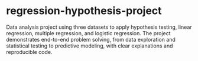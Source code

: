 # regression-hypothesis-project
Data analysis project using three datasets to apply hypothesis testing, linear regression, multiple regression, and logistic regression. The project demonstrates end-to-end problem solving, from data exploration and statistical testing to predictive modeling, with clear explanations and reproducible code.
